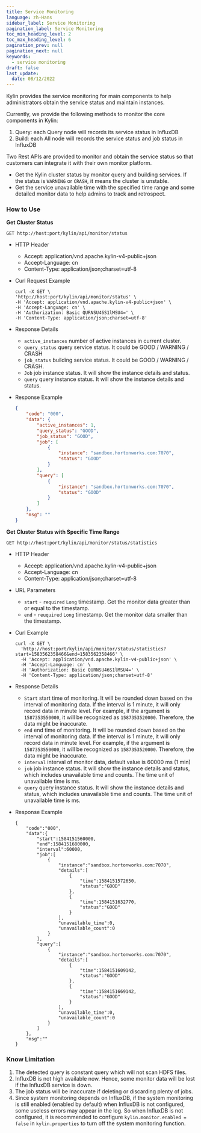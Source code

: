 ```yaml
---
title: Service Monitoring
language: zh-Hans
sidebar_label: Service Monitoring
pagination_label: Service Monitoring
toc_min_heading_level: 2
toc_max_heading_level: 6
pagination_prev: null
pagination_next: null
keywords:
  - service monitoring
draft: false
last_update:
  date: 08/12/2022
---
```


Kylin provides the service monitoring for main components to help administrators obtain the service status and maintain instances.

Currently, we provide the following methods to monitor the core components in Kylin:

1. Query: each Query node will records its service status in InfluxDB
2. Build: each All node will records the service status and job status in InfluxDB

Two Rest APIs are provided to monitor and obtain the service status so that customers can integrate it with their own monitor platform.

- Get the Kylin cluster status by monitor query and building services. If the status is `WARNING` or `CRASH`, it means the cluster is unstable.
- Get the service unavailable time with the specified time range and some detailed monitor data to help admins to track and retrospect.

### How to Use

**Get Cluster Status**

`GET http://host:port/kylin/api/monitor/status`

- HTTP Header

  - Accept: application/vnd.apache.kylin-v4-public+json
  - Accept-Language: cn
  - Content-Type: application/json;charset=utf-8

- Curl Request Example

  ```
  curl -X GET \
  'http://host:port/kylin/api/monitor/status' \
  -H 'Accept: application/vnd.apache.kylin-v4-public+json' \
  -H 'Accept-Language: cn' \
  -H 'Authorization: Basic QURNSU46S1lMSU4=' \
  -H 'Content-Type: application/json;charset=utf-8' 
  ```

- Response Details

  - `active_instances` number of active instances in current cluster.
  - `query_status` query service status. It could be GOOD / WARNING / CRASH
  - `job_status` building service status. It could be GOOD / WARNING / CRASH.
  - `Job` job instance status. It will show the instance details and status.
  - `query` query instance status. It will show the instance details and status.

- Response Example

  ```json
  {
      "code": "000",
      "data": {
          "active_instances": 1,
          "query_status": "GOOD",
          "job_status": "GOOD",
          "job": [
              {
                  "instance": "sandbox.hortonworks.com:7070",
                  "status": "GOOD"
              }
          ],
          "query": [
              {
                  "instance": "sandbox.hortonworks.com:7070",
                  "status": "GOOD"
              }
          ]
      },
      "msg": ""
  }
  ```

  

**Get Cluster Status with Specific Time Range**

`GET http://host:port/kylin/api/monitor/status/statistics`

- HTTP Header

  - Accept: application/vnd.apache.kylin-v4-public+json
  - Accept-Language: cn
  - Content-Type: application/json;charset=utf-8

- URL Parameters

  - `start` - `required` `Long` timestamp. Get the monitor data greater than or equal to the timestamp.
  - `end` - `reuquired` `Long` timestamp. Get the monitor data smaller than the timestamp.

- Curl Example

  ```
  curl -X GET \
    'http://host:port/kylin/api/monitor/status/statistics?start=1583562358466&end=1583562358466' \
    -H 'Accept: application/vnd.apache.kylin-v4-public+json' \
    -H 'Accept-Language: cn' \
    -H 'Authorization: Basic QURNSU46S1lMSU4=' \
    -H 'Content-Type: application/json;charset=utf-8'
  ```

- Response Details

  - `Start` start time of monitoring. It will be rounded down based on the interval of monitoring data. If the interval is 1 minute, it will only record data in minute level. For example, if the argument is `1587353550000`, it will be recognized as `1587353520000`. Therefore, the data might be inaccurate.
  - `end` end time of monitoring. It will be rounded down based on the interval of monitoring data. If the interval is 1 minute, it will only record data in minute level. For example, if the argument is `1587353550000`, it will be recognized as `1587353520000`. Therefore, the data might be inaccurate.
  - `interval` interval of monitor data, default value is 60000 ms (1 min)
  - `job` job instance status. It will show the instance details and status, which includes unavailable time and counts. The time unit of unavailable time is ms.
  - `query` query instance status. It will show the instance details and status, which includes unavailable time and counts. The time unit of unavailable time is ms.

- Response Example

  ```
  {
      "code":"000",
      "data":{
          "start":1584151560000,
          "end":1584151680000,
          "interval":60000,
          "job":[
              {
                  "instance":"sandbox.hortonworks.com:7070",
                  "details":[
                      {
                          "time":1584151572650,
                          "status":"GOOD"
                      },
                      {
                          "time":1584151632770,
                          "status":"GOOD"
                      }
                  ],
                  "unavailable_time":0,
                  "unavailable_count":0
              }
          ],
          "query":[
              {
                  "instance":"sandbox.hortonworks.com:7070",
                  "details":[
                      {
                          "time":1584151609142,
                          "status":"GOOD"
                      },
                      {
                          "time":1584151669142,
                          "status":"GOOD"
                      }
                  ],
                  "unavailable_time":0,
                  "unavailable_count":0
              }
          ]
      },
      "msg":""
  }
  ```




### Know Limitation

1. The detected query is constant query which will not scan HDFS files.
2. InfluxDB is not high available now. Hence, some monitor data will be lost if the InfluxDB service is down. 
3. The job status will be inaccurate if deleting or discarding plenty of jobs.
4. Since system monitoring depends on InfluxDB, if the system monitoring is still enabled (enabled by default) when InfluxDB is not configured, some useless errors may appear in the log. So when InfluxDB is not configured, it is recommended to configure `kylin.monitor.enabled = false` in `kylin.properties` to turn off the system monitoring function.

